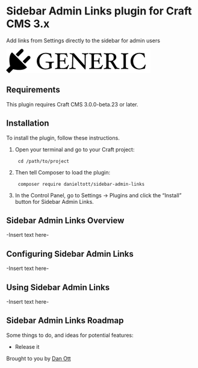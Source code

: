 # Sidebar Admin Links plugin for Craft CMS 3.x

Add links from Settings directly to the sidebar for admin users

![Screenshot](resources/img/plugin-logo.png)

## Requirements

This plugin requires Craft CMS 3.0.0-beta.23 or later.

## Installation

To install the plugin, follow these instructions.

1. Open your terminal and go to your Craft project:

        cd /path/to/project

2. Then tell Composer to load the plugin:

        composer require danieltott/sidebar-admin-links

3. In the Control Panel, go to Settings → Plugins and click the “Install” button for Sidebar Admin Links.

## Sidebar Admin Links Overview

-Insert text here-

## Configuring Sidebar Admin Links

-Insert text here-

## Using Sidebar Admin Links

-Insert text here-

## Sidebar Admin Links Roadmap

Some things to do, and ideas for potential features:

* Release it

Brought to you by [Dan Ott](https://dtott.com)
